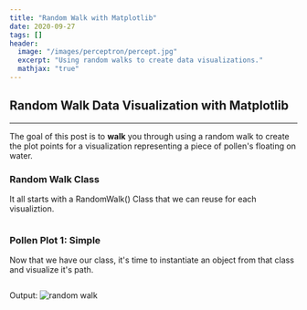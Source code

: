 ```yaml
---
title: "Random Walk with Matplotlib"
date: 2020-09-27
tags: []
header:
  image: "/images/perceptron/percept.jpg"
  excerpt: "Using random walks to create data visualizations."
  mathjax: "true"
---
```

## Random Walk Data Visualization with Matplotlib
_____
The goal of this post is to **walk** you through using a random walk to create
the plot points for a visualization representing a piece of pollen's floating
on water.

### Random Walk Class
It all starts with a RandomWalk() Class that we can reuse for each visualiztion.
```python

```

### Pollen Plot 1: Simple
Now that we have our class, it's time to instantiate an object from that class
and visualize it's path.

```python

```

Output:
<img src="{{ site.url }}{{ site.baseurl }}/images/2020-10-07-matplotlib/Pollen1.png" alt="random walk">

